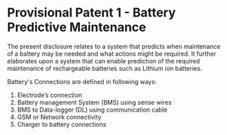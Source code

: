 # Provisional Patent 1 - Battery Predictive Maintenance

The present disclosure relates to a system that predicts when maintenance of a battery may be needed and what actions might be required. It further elaborates upon a system that can enable prediction of the required maintenance of rechargeable batteries such as Lithium ion batteries.

Battery's Connections are defined in following ways:

1. Electrode’s connection
2. Battery management System (BMS) using sense wires
3. BMS to Data-logger (DL) using communication cable
4. GSM or Network connectivity
5. Charger to battery connections
